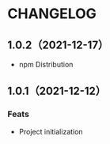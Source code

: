 # CHANGELOG

## 1.0.2（2021-12-17）

- npm Distribution

## 1.0.1（2021-12-12）

### Feats

- Project initialization
